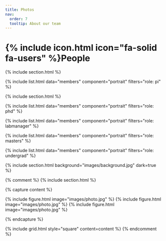 ```yaml
---
title: Photos
nav:
  order: 7
  tooltip: About our team
---
```


# {% include icon.html icon="fa-solid fa-users" %}People

{% include section.html %}

{% include list.html data="members" component="portrait" filters="role: pi" %}

{% include section.html %}

{% include list.html data="members" component="portrait" filters="role: phd" %}

{% include list.html data="members" component="portrait" filters="role: labmanager" %}

{% include list.html data="members" component="portrait" filters="role: masters" %}

{% include list.html data="members" component="portrait" filters="role: undergrad" %}



{% include section.html background="images/background.jpg" dark=true %}



{% comment %}
{% include section.html %}

{% capture content %}

{% include figure.html image="images/photo.jpg" %}
{% include figure.html image="images/photo.jpg" %}
{% include figure.html image="images/photo.jpg" %}

{% endcapture %}

{% include grid.html style="square" content=content %}
{% endcomment %}
